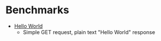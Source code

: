 # Benchmarks

- [Hello World](hello-world/README.md)
  - Simple GET request, plain text "Hello World" response 